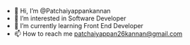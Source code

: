 - 👋 Hi, I’m @Patchaiyappankannan
- 👀 I’m interested in Software Developer
- 🌱 I’m currently learning Front End Developer
- 📫 How to reach me patchaiyappan26kannan@gmail.com

<!---
Patchaiyappankannan/Patchaiyappankannan is a ✨ special ✨ repository because its `README.md` (this file) appears on your GitHub profile.
You can click the Preview link to take a look at your changes.
--->
